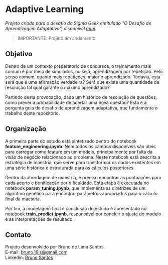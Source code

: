 # Adaptive Learning
*Projeto criado para o desafio do Sigma Geek entitulado "O Desafio de Aprendizagem Adaptativa", disponível [aqui](https://sigmageek.com/challenge/the-adaptive-learning-challenge-1659401106436x437495826561630200).*

> IMPORTANTE: Projeto em andamento.

## Objetivo

Dentro de um contexto preparatório de concursos, o treinamento mais comum é por meio de simulados, ou seja, aprendizagem por repetição. Pelo senso comum, quanto mais repetições, maior o aprendizado. Todavia, esta será que é uma afirmação verdadeira? Será que existe uma quantidade de resolução tal qual garante o máximo aprendizado?

Partindo desta provocação, dado um histórico de resolução de questões, como prever a probabilidade de acertar uma nova questão? Esta é a pergunta guia do desafio de aprendizagem adaptativa, que fundamenta o trabalho deste repositório.

## Organização

A primeira parte do estudo está sintetizado dentro do notebook **feature_engineering.ipynb**. Nem todos os campos disponíveis são úteis para carregar como feature em um modelo, principalmente por falta da visão de negócio relacionado ao problema. Neste notebook está descrita a estratégia de maestria, que serve para transformar os dados existentes em uma série histórica e estruturada para os cálculos posteriores.

Dentro da abordagem de maestria, é preciso encontrar as pontuações para cada acerto e bonificação por dificuldade. Esta etapa é executada no notebook **param_tuning.ipynb**, que implementa as diretrizes de um algoritmo genético para encontrar parâmetros apropriados para o cálculo final da maestria.

Por fim, a modelagem final e conclusão do estudo é apresentado no notebook **train_predict.ipynb**, responsável por concluir o ajuste do modelo e as interpretações de resultado.

## Contato

Projeto desenvolvido por Bruno de Lima Santos.<br>
E-mail: bruno.19ls@gmail.com<br>
Linkedin: [Bruno Santos](https://www.linkedin.com/in/bruno-santos/)